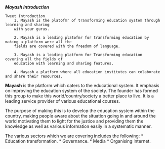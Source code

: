 
**_Mayash Introduction_**

    Tweet Introduction
        1. Mayash is the platofmr of transforming education system through learning and sharing
        with your gurus.

        2. Mayash is a leading platofmr for transforming education by making a platform were all the
        fields are covered with the freedom of language.

        3. Mayash is a leading platform for Transforming education covering all the fields of
        education with learning and sharing features.

        4. Mayash a platform where all education institutes can colaborate and share their resources.

**Mayash** is the platform which caters to the educational
system. It emphasis on improving the education system of the society.
The founder has formed this group to make this world/country/society a
better place to live. It is a leading service provider of various
educational courses.

The purpose of making this is to develop the education system within
the country, making people aware about the situation going in and around
the world motivating them to light for the justice and providing them the
knowledge as well as various information easily in a systematic manner.

The various sectors which we are covering includes the following:
    * Education transformation.
    * Governance.
    * Media
    * Organising Internet.

